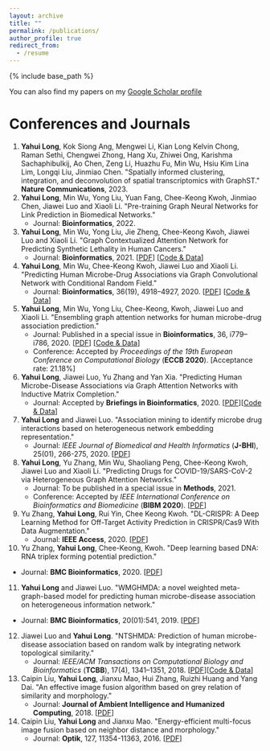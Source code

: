 ```yaml
---
layout: archive
title: ""
permalink: /publications/
author_profile: true
redirect_from:
  - /resume
---
```


{% include base_path %}

You can also find my papers on my [Google Scholar profile](https://scholar.google.com/citations?user=lUoNEgcAAAAJ&hl=zh-CN&oi=ao)

# Conferences and Journals
1. **Yahui Long**, Kok Siong Ang, Mengwei Li, Kian Long Kelvin Chong, Raman Sethi, Chengwei Zhong, Hang Xu, Zhiwei Ong, Karishma Sachaphibulkij, Ao Chen, Zeng Li, Huazhu Fu, Min Wu, Hsiu Kim Lina Lim, Longqi Liu, Jinmiao Chen. "Spatially informed clustering, integration, and deconvolution of spatial transcriptomics with GraphST." **Nature Communications**, 2023.
2. **Yahui Long**, Min Wu, Yong Liu, Yuan Fang, Chee-Keong Kwoh, Jinmiao Chen, Jiawei Luo and Xiaoli Li. "Pre-training Graph Neural Networks for Link
Prediction in Biomedical Networks."
   - Journal: **Bioinformatics**, 2022. 
3. **Yahui Long**, Min Wu, Yong Liu, Jie Zheng, Chee-Keong Kwoh, Jiawei Luo and Xiaoli Li. "Graph Contextualized Attention Network for Predicting Synthetic Lethality in Human Cancers."
   - Journal: **Bioinformatics**, 2021. [[PDF](https://academic.oup.com/bioinformatics/advance-article/doi/10.1093/bioinformatics/btab110/6145565)] [[Code & Data](https://github.com/longyahui/GCATSL)]
4. **Yahui Long**, Min Wu, Chee-Keong Kwoh, Jiawei Luo and Xiaoli Li. "Predicting Human Microbe-Drug Associations via Graph Convolutional Network with Conditional Random Field."
   - Journal: **Bioinformatics**, 36(19), 4918–4927, 2020. [[PDF](https://academic.oup.com/bioinformatics/article-abstract/36/19/4918/5864717?redirectedFrom=fulltext)] [[Code & Data](https://github.com/longyahui/GCNMDA)]
5. **Yahui Long**, Min Wu, Yong Liu, Chee-Keong, Kwoh, Jiawei Luo and Xiaoli Li. "Ensembling graph attention networks for human microbe-drug association prediction."
   - Journal: Published in a special issue in **Bioinformatics**, 36, i779–i786, 2020. [[PDF](https://academic.oup.com/bioinformatics/article/36/Supplement_2/i779/6055932?searchresult=1)] [[Code & Data](https://github.com/longyahui/EGATMDA)]
   - Conference: Accepted by *Proceedings of the 19th European Conference on Computational Biology* (**ECCB 2020**). [Acceptance rate: 21.18%]
6. **Yahui Long**, Jiawei Luo, Yu Zhang and Yan Xia. "Predicting Human Microbe-Disease Associations via Graph Attention Networks with Inductive Matrix Completion."
   - Journal: Accepted by **Briefings in Bioinformatics**, 2020. [[PDF](https://academic.oup.com/bib/advance-article-abstract/doi/10.1093/bib/bbaa146/5876591)][[Code & Data](https://github.com/yahuilong/GATMDA)]
7. **Yahui Long** and Jiawei Luo. "Association mining to identify microbe drug interactions based on heterogeneous network embedding representation." 
   - Journal: *IEEE Journal of Biomedical and Health Informatics* (**J-BHI**), 25(01), 266-275, 2020. [[PDF](https://ieeexplore.ieee.org/abstract/document/9104849)]
8. **Yahui Long**, Yu Zhang, Min Wu, Shaoliang Peng, Chee-Keong Kwoh, Jiawei Luo and Xiaoli Li. "Predicting Drugs for COVID-19/SARS-CoV-2 via Heterogeneous Graph Attention Networks."
   - Journal: To be published in a special issue in **Methods**, 2021.
   - Conference: Accepted by *IEEE International Conference on Bioinformatics and Biomedicine* (**BIBM 2020**). [[PDF](https://www.researchgate.net/profile/Yahui_Long/publication/345049980_Predicting_Drugs_for_COVID-19SARS-CoV-2_via_Heterogeneous_Graph_Attention_Networks/links/6013a73792851c2d4dfeeeb6/Predicting-Drugs-for-COVID-19-SARS-CoV-2-via-Heterogeneous-Graph-Attention-Networks.pdf)]  
9. Yu Zhang, **Yahui Long**, Rui Yin, Chee Keong Kwoh. "DL-CRISPR: A Deep Learning Method for Off-Target Activity Prediction in CRISPR/Cas9 With Data Augmentation."
   - Journal: **IEEE Access**, 2020. [[PDF](https://ieeexplore.ieee.org/stamp/stamp.jsp?arnumber=9076075)] 
10. Yu Zhang, **Yahui Long**, Chee-Keong, Kwoh. "Deep learning based DNA: RNA triplex forming potential prediction."
   - Journal: **BMC Bioinformatics**, 2020. [[PDF](https://link.springer.com/article/10.1186/s12859-020-03864-0)]
11. **Yahui Long** and Jiawei Luo. "WMGHMDA: a novel weighted meta-graph-based model for predicting human microbe-disease association on heterogeneous information network."   
   - Journal: **BMC Bioinformatics**, 20(01):541, 2019. [[PDF](https://bmcbioinformatics.biomedcentral.com/articles/10.1186/s12859-019-3066-0)]
12. Jiawei Luo and **Yahui Long**. "NTSHMDA: Prediction of human microbe-disease association based on random walk by integrating network topological similarity."
    - Journal: *IEEE/ACM Transactions on Computational Biology and Bioinformatics* (**TCBB**), 17(4), 1341–1351, 2018. [[PDF](https://www.researchgate.net/profile/Yahui_Long/publication/329160756_NTSHMDA_Prediction_of_Human_Microbe-Disease_Association_Based_on_Random_Walk_by_Integrating_Network_Topological_Similarity/links/5eb2adb045851523bd464c00/NTSHMDA-Prediction-of-Human-Microbe-Disease-Association-Based-on-Random-Walk-by-Integrating-Network-Topological-Similarity.pdf)][[Code & Data](https://github.com/yahuilong/NTSHMDA)]
13. Caipin Liu, **Yahui Long**, Jianxu Mao, Hui Zhang, Ruizhi Huang and Yang Dai. "An effective image fusion algorithm based on grey relation of similarity and morphology."
    - Journal: **Journal of Ambient Intelligence and Humanized Computing**, 2018. [[PDF](https://www.researchgate.net/profile/Yahui_Long/publication/325773517_An_effective_image_fusion_algorithm_based_on_grey_relation_of_similarity_and_morphology/links/5c22d9bb458515a4c7f8ea18/An-effective-image-fusion-algorithm-based-on-grey-relation-of-similarity-and-morphology.pdf)]
14. Caipin Liu, **Yahui Long** and Jianxu Mao. "Energy-efficient multi-focus image fusion based on neighbor distance and morphology."
    - Journal: **Optik**, 127, 11354-11363, 2016. [[PDF](https://www.researchgate.net/profile/Yahui_Long/publication/308184995_Energy-efficient_Multi-focus_Image_Fusion_Based_on_Neighbor_Distance_and_Morphology/links/5f6d851a458515b7cf4c57f7/Energy-efficient-Multi-focus-Image-Fusion-Based-on-Neighbor-Distance-and-Morphology.pdf)]  

  
  

 









